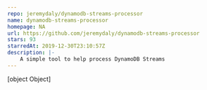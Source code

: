 ```yaml
---
repo: jeremydaly/dynamodb-streams-processor
name: dynamodb-streams-processor
homepage: NA
url: https://github.com/jeremydaly/dynamodb-streams-processor
stars: 93
starredAt: 2019-12-30T23:10:57Z
description: |-
    A simple tool to help process DynamoDB Streams
---
```


[object Object]
